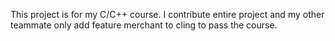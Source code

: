 This project is for my C/C++ course. I contribute entire project and my other teammate only add feature merchant to cling to pass the course.
